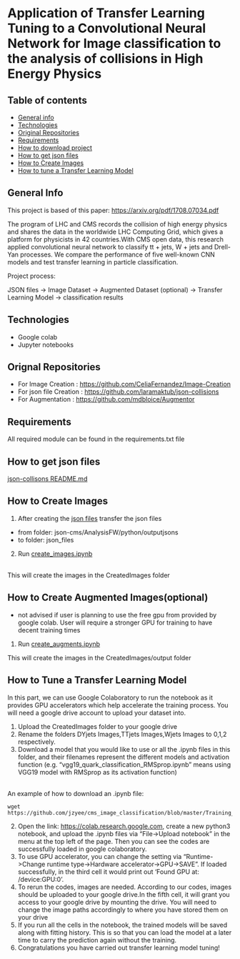 # Application of Transfer Learning Tuning to a Convolutional Neural Network for Image classification to the analysis of collisions in High Energy Physics



## Table of contents
* [General info](#general-info)
* [Technologies](#technologies)
* [Original Repositories](#contained-repositories)
* [Requirements](#requirements)
* [How to download project](#how-to-download-project)
* [How to get json files](#how-to-get-json-files)
* [How to Create Images](#how-to-create-images)
* [How to tune a Transfer Learning Model](#how-to-tune-a-transfer-learning-model)

## General Info
This project is based of this paper: https://arxiv.org/pdf/1708.07034.pdf

The program of LHC and CMS records the collision of high energy physics and shares the data in the worldwide LHC Computing Grid, which gives a platform for physicists in 42 countries.With CMS open data, this research applied convolutional neural network to classify tt + jets, W + jets and Drell-Yan processes. We compare the performance of five well-known CNN models and test transfer learning in particle classification.

Project process:

JSON files -> Image Dataset -> Augmented Dataset (optional) -> Transfer Learning Model -> classification results

## Technologies

* Google colab
* Jupyter notebooks 

## Orignal Repositories

* For Image Creation : https://github.com/CeliaFernandez/Image-Creation
* For json file Creation : https://github.com/laramaktub/json-collisions
* For Augmentation : https://github.com/mdbloice/Augmentor

## Requirements

All required module can be found in the requirements.txt file


## How to get json files
[json-collisons README.md](https://github.com/jzyee/cms_image_classification/blob/master/json-cms-master/README.md)

## How to Create Images

1. After creating the [json files](https://github.com/jzyee/cms_image_classification/blob/master/json-cms-master/README.md)
transfer the json files 
- from folder: json-cms/AnalysisFW/python/outputjsons 
- to folder: json_files
2. Run [create_images.ipynb](https://github.com/jzyee/cms_image_classification/blob/master/create_images.ipynb) 
</br>
This will create the images in the CreatedImages folder

## How to Create Augmented Images(optional)

- not advised if user is planning to use the free gpu from provided by google colab. User will require a stronger GPU for training to have decent training times

1. Run [create_augments.ipynb](https://github.com/jzyee/cms_image_classification/blob/master/create_augments.ipynb)

This will create the images in the CreatedImages/output folder



## How to Tune a Transfer Learning Model

In this part, we can use Google Colaboratory to run the notebook as it provides GPU accelerators which help accelerate the training process. You will need a google drive account to upload your dataset into.
</br>
1. Upload the CreatedImages folder to your google drive
2. Rename the folders DYjets Images,TTjets Images,Wjets Images to 0,1,2 respectively.
2.	Download a model that you would like to use or all the .ipynb files  in this folder, and their filenames represent the different models and activation function (e.g. “vgg19_quark_classification_RMSprop.ipynb” means using VGG19 model with RMSprop as its activation function)
</br>
An example of how to download an .ipynb file:

    wget https://github.com/jzyee/cms_image_classification/blob/master/Training_Model/incepV3_quark_classification.ipynb


2.	Open the link: https://colab.research.google.com, create a new python3 notebook, and upload the .ipynb files via “File->Upload notebook” in the menu at the top left of the page. Then you can see the codes are successfully loaded in google colaboratory.
3.	To use GPU accelerator, you can change the setting via “Runtime->Change runtime type->Hardware accelerator->GPU->SAVE”. If loaded successfully, in the third cell it would print out ‘Found GPU at: /device:GPU:0’.
4.	To rerun the codes, images are needed. According to our codes, images should be uploaded to your google drive.In the fifth cell, it  will grant you access to your google drive by mounting the drive. You will need to change the image paths accordingly to where you have stored them on your drive
5.	If you run all the cells in the notebook, the trained models will be saved along with fitting history. This is so that you can load the model at a later time to carry the prediction again without the training.
6. Congratulations you have carried out transfer learning model tuning!

